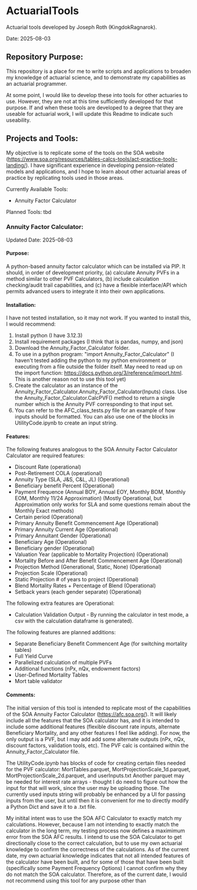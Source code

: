 # ActuarialTools
Actuarial tools developed by Joseph Roth (KingdokRagnarok).

Date: 2025-08-03

## Repository Purpose:

This repository is a place for me to write scripts and applications to broaden my knowledge of actuarial science, and to demonstrate my capabilities as an actuarial programmer.

At some point, I would like to develop these into tools for other actuaries to use. However, they are not at this time sufficiently developed for that purpose. If and when these tools are developed to a degree that they are useable for actuarial work, I will update this Readme to indicate such useability.

## Projects and Tools:

My objective is to replicate some of the tools on the SOA website (https://www.soa.org/resources/tables-calcs-tools/act-practice-tools-landing/). I have significant experience in developing pension-related models and applications, and I hope to learn about other actuarial areas of practice by replicating tools used in those areas. 

Currently Available Tools:
* Annuity Factor Calculator

Planned Tools:
tbd

### Annuity Factor Calculator:

Updated Date: 2025-08-03

#### Purpose: 
A python-based annuity factor calculator which can be installed via PIP. It should, in order of development priority, (a) calculate Annuity PVFs in a method similar to other PVF Calculators, (b) include calculation checking/audit trail capabilities, and (c) have a flexible interface/API which permits advanced users to integrate it into their own applications.

#### Installation: 
I have not tested installation, so it may not work. If you wanted to install this, I would recommend:
1. Install python (I have 3.12.3)
2. Install requirement packages (I think that is pandas, numpy, and json)
3. Download the Annuity_Factor_Calculator folder.
4. To use in a python program: "import Annuity_Factor_Calculator" (I haven't tested adding the python to my python environment or executing from a file outside the folder itself. May need to read up on the import function: https://docs.python.org/3/reference/import.html. This is another reason not to use this tool yet)
5. Create the calculator as an instance of the Annuity_Factor_Calculator.Annuity_Factor_Calculator(Inputs) class. Use the Annuity_Factor_Calculator.CalcPVF() method to return a single number which is the Annuity PVF corresponding to that input set.
6. You can refer to the AFC_class_tests.py file for an example of how inputs should be formatted. You can also use one of the blocks in UtilityCode.ipynb to create an input string.

#### Features:
The following features analogous to the SOA Annuity Factor Calculator Calculator are required features:  
* Discount Rate (operational)
* Post-Retirement COLA (operational)
* Annuity Type (SLA, J&S, C&L, JL) (Operational)
* Beneficiary benefit Percent (Operational)
* Payment Frequence (Annual BOY, Annual EOY, Monthly BOM, Monthly EOM, Monthly 11/24 Approximation) (Mostly Operational, but Approximation only works for SLA and some questions remain about the Monthly Exact methods)
* Certain period (Operational)
* Primary Annuity Benefit Commencement Age (Operational)
* Primary Annuity Current Age (Operational)
* Primary Annuitant Gender (Operational)
* Beneficiary Age (Operational)
* Beneficiary gender (Operational)
* Valuation Year (applicable to Mortality Projection) (Operational)
* Mortality Before and After Benefit Commencement Age (Operational)
* Projection Method (Generational, Static, None) (Operational)
* Projection Scale (Operational)
* Static Projection # of years to project (Operational)
* Blend Mortality Rates + Percentage of Blend (Operational)
* Setback years (each gender separate) (Operational)

The following extra features are Operational:
* Calculation Validation Output - By running the calculator in test mode, a csv with the calculation dataframe is generated).

The following features are planned additions:
* Separate Beneficiary Benefit Commencent Age (for switching mortality tables)
* Full Yield Curve
* Parallelized calculation of multiple PVFs
* Additional functions (nPx, nQx, endowment factors)
* User-Defined Mortality Tables
*   Mort table validator

#### Comments:
The initial version of this tool is intended to replicate most of the capabilities of the SOA Annuity Factor Calculator (https://afc.soa.org/).
It will likely include all the features that the SOA calculator has, and it is intended to include some additional features (flexible discount rate inputs, alternate Beneficiary Mortality, and any other features I feel like adding). For now, the only output is a PVF, but I may add add some alternate outputs (nPx, nQx, discount factors, validation tools, etc). The PVF calc is contained within the Annuity_Factor_Calculator file. 

The UtilityCode.ipynb has blocks of code for creating certain files needed for the PVF calculator: MortTables.parquet, MortProjectionScale_1d.parquet, MortProjectionScale_2d.parquet, and userInputs.txt
Another parquet may be needed for interest rate arrays - thought I do need to figure out how the input for that will work, since the user may be uploading those. The currently used inputs string will probably be enhanced by a UI for passing inputs from the user, but until then it is convenient for me to directly modify a Python Dict and save it to a .txt file.

My initital intent was to use the SOA AFC Calculator to exactly match my calculations. However, because I am not intending to exactly match the calculator in the long term, my testing process now defines a maximimum error from the SOA AFC results. I intend to use the SOA Calculator to get directionally close to the correct calculation, but to use my own actuarial knowledge to confirm the correctness of the calculations.
As of the current date, my own actuarial knowledge indicates that not all intended features of the calculator have been built, and for some of those that have been built (specifically some Payment Frequency Options) I cannot confirm why they do not match the SOA calculator. Therefore, as of the current date, I would not recommend using this tool for any purpose other than 
